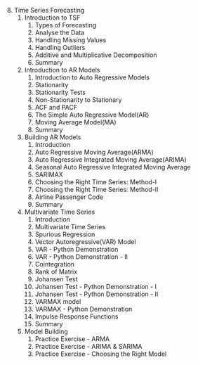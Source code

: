 8. Time Series Forecasting
    1. Introduction to TSF
        1. Types of Forecasting
        2. Analyse the Data
        3. Handling Missing Values
        4. Handling Outliers
        5. Additive and Multiplicative Decomposition
        6. Summary
    2. Introduction to AR Models
        1. Introduction to Auto Regressive Models
        2. Stationarity
        3. Stationarity Tests
        4. Non-Stationarity to Stationary
        5. ACF and PACF
        6. The Simple Auto Regressive Model(AR)
        7. Moving Average Model(MA)
        8. Summary
    3. Building AR Models
        1. Introduction
        2. Auto Regressive Moving Average(ARMA)
        3. Auto Regressive Integrated Moving Average(ARIMA)
        4. Seasonal Auto Regressive Integrated Moving Average
        5. SARIMAX
        6. Choosing the Right Time Series: Method-I
        7. Choosing the Right Time Series: Method-II
        8. Airline Passenger Code
        9. Summary
    4. Multivariate Time Series
        1. Introduction
        2. Multivariate Time Series
        3. Spurious Regression
        4. Vector Autoregressive(VAR) Model
        5. VAR - Python Demonstration
        6. VAR - Python Demonstration - II
        7. Cointegration
        8. Rank of Matrix
        9. Johansen Test
        10. Johansen Test - Python Demonstration - I
        11. Johansen Test - Python Demonstration - II
        12. VARMAX model
        13. VARMAX - Python Demonstration
        14. Impulse Response Functions
        15. Summary
    5. Model Building
        1. Practice Exercise - ARMA
        2. Practice Exercise - ARIMA & SARIMA
        3. Practice Exercise - Choosing the Right Model